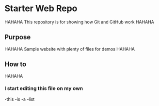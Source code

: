 # Starter Web Repo
HAHAHA
This repository is for showing how Git and GitHub work
HAHAHA
## Purpose
HAHAHA
Sample website with plenty of files for demos
HAHAHA
## How to
HAHAHA

### I start editing this file on my own
-this
-is
-a
-list

